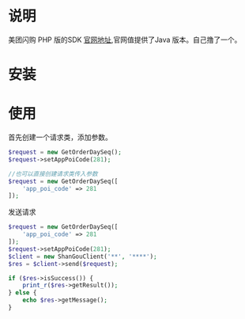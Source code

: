 # 说明

美团闪购 PHP 版的SDK  [官网地址](https://open-shangou.meituan.com/),官网值提供了Java 版本。自己撸了一个。

# 安装


# 使用

首先创建一个请求类，添加参数。

```php
$request = new GetOrderDaySeq();
$request->setAppPoiCode(281);

//也可以直接创建请求类传入参数
$request = new GetOrderDaySeq([
    'app_poi_code' => 281
]);

```

发送请求


```php
$request = new GetOrderDaySeq([
    'app_poi_code' => 281
]);
$request->setAppPoiCode(281);
$client = new ShanGouClient('**', '****');
$res = $client->send($request);

if ($res->isSuccess()) {
    print_r($res->getResult());
} else {
    echo $res->getMessage();
}
```


